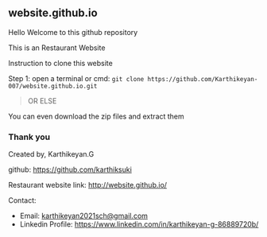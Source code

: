 ## website.github.io

Hello Welcome to this github repository

This is an Restaurant Website 

Instruction to clone this website 

Step 1: open a terminal or cmd:
  `git clone https://github.com/Karthikeyan-007/website.github.io.git`

> OR ELSE 

You can even download the zip files and extract them 

### Thank you

Created by,
Karthikeyan.G 

github: https://github.com/karthiksuki

Restaurant website link: http://website.github.io/

Contact:

- Email: karthikeyan2021sch@gmail.com
- Linkedin Profile: https://www.linkedin.com/in/karthikeyan-g-86889720b/

